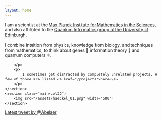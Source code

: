 ```yaml
---
layout: home
---
```


<div class="wrapper  bottom-3">
	<section  class="main-col66">
		<p class='bottom-1'> 
			I am a scientist at the <a href="https://www.mis.mpg.de/jjost/research.html" target="_blank">Max Planck Institute for Mathematics in the Sciences</a>, and also affiliated to the <a href="https://web.inf.ed.ac.uk/quantum-informatics" target="_blank">Quantum Informatics group at the University of Edinburgh</a>.<br>
			<br>
			I combine intuition from physics, knowledge from biology, and techniques from mathematics, to think about genes 🧬 information theory 💾 and quantum computers ⚛️. 
			<br>
			
		</p>
		<p>	
			I sometimes get distracted by completely unrelated projects. A few of those are listed <a href="/projects">here</a>.  
		</p>	
	</section>
	<section class="main-col33">
		<img src="/assets/haeckel_01.png" width="500">
	</section>
</div>

<div class="main-col33">
  <div>
    <a class="twitter-timeline"
       href="https://twitter.com/Abelaer"
       data-width="300"
       data-height="300"
       data-chrome="nofooter noscrollbar noborders transparent"
       data-tweet-limit="3"> Latest tweet by @Abelaer</a>
    <script async src="https://platform.twitter.com/widgets.js" charset="utf-8"></script>
  </div>
</div>